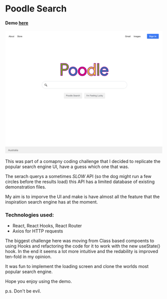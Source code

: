 # Poodle Search 

#### Demo [here]()

![Poodle search demo](public/assets/images/poodle-demo-img.png)

This was part of a comapny coding challenge that I decided to replicate the popular search engine UI, have a guess which one that was. 

The serach querys a sometimes *SLOW* API (so the dog might run a few circles before the results load) this API has a limited database of existing demonstration files. 

My aim is to imporve the UI and make is have almost all the feature that the inspiration search engine has at the moment. 

### Technologies used: 
- React, React Hooks, React Router 
- Axios for HTTP requests

The biggest challenge here was moving from Class based compoents to using Hooks and refactoring the code for it to work with the new useState() hook. In the end it seems a lot more intuitive and the redability is improved ten-fold in my opinion. 

It was fun to implement the loading screen and clone the worlds most popular search engine. 

Hope you enjoy using the demo.

p.s. Don't be evil. 